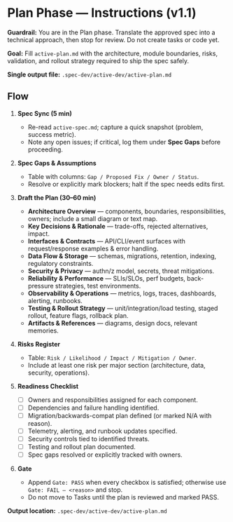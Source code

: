 # Plan Phase — Instructions (v1.1)

**Guardrail:** You are in the Plan phase. Translate the approved spec into a
technical approach, then stop for review. Do not create tasks or code yet.

**Goal:** Fill `active-plan.md` with the architecture, module boundaries, risks,
validation, and rollout strategy required to ship the spec safely.

**Single output file:** `.spec-dev/active-dev/active-plan.md`

## Flow

1. **Spec Sync (5 min)**
   - Re-read `active-spec.md`; capture a quick snapshot (problem, success metric).
   - Note any open issues; if critical, log them under **Spec Gaps** before proceeding.

2. **Spec Gaps & Assumptions**
   - Table with columns: `Gap / Proposed Fix / Owner / Status`.
   - Resolve or explicitly mark blockers; halt if the spec needs edits first.

3. **Draft the Plan (30–60 min)**
   - **Architecture Overview** — components, boundaries, responsibilities, owners; include a small diagram or text map.
   - **Key Decisions & Rationale** — trade-offs, rejected alternatives, impact.
   - **Interfaces & Contracts** — API/CLI/event surfaces with request/response examples & error handling.
   - **Data Flow & Storage** — schemas, migrations, retention, indexing, regulatory constraints.
   - **Security & Privacy** — authn/z model, secrets, threat mitigations.
   - **Reliability & Performance** — SLIs/SLOs, perf budgets, back-pressure strategies, test environments.
   - **Observability & Operations** — metrics, logs, traces, dashboards, alerting, runbooks.
   - **Testing & Rollout Strategy** — unit/integration/load testing, staged rollout, feature flags, rollback plan.
   - **Artifacts & References** — diagrams, design docs, relevant memories.

4. **Risks Register**
   - Table: `Risk / Likelihood / Impact / Mitigation / Owner`.
   - Include at least one risk per major section (architecture, data, security, operations).

5. **Readiness Checklist**
   - [ ] Owners and responsibilities assigned for each component.
   - [ ] Dependencies and failure handling identified.
   - [ ] Migration/backwards-compat plan defined (or marked N/A with reason).
   - [ ] Telemetry, alerting, and runbook updates specified.
   - [ ] Security controls tied to identified threats.
   - [ ] Testing and rollout plan documented.
   - [ ] Spec gaps resolved or explicitly tracked with owners.

6. **Gate**
   - Append `Gate: PASS` when every checkbox is satisfied; otherwise use
     `Gate: FAIL — <reason>` and stop.
   - Do not move to Tasks until the plan is reviewed and marked PASS.

**Output location:** `.spec-dev/active-dev/active-plan.md`
